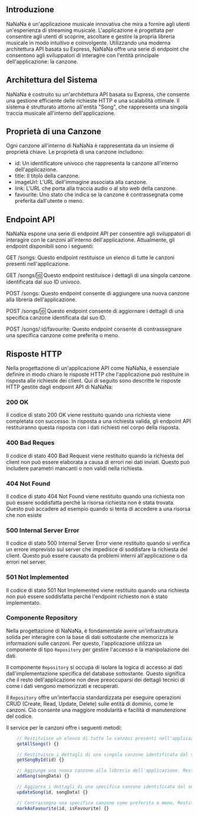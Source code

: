## Introduzione

NaNaNa è un'applicazione musicale innovativa che mira a fornire agli utenti un'esperienza di streaming musicale. L'applicazione è progettata per consentire agli utenti di scoprire, ascoltare e gestire la propria libreria musicale in modo intuitivo e coinvolgente. Utilizzando una moderna architettura API basata su Express, NaNaNa offre una serie di endpoint che consentono agli sviluppatori di interagire con l'entità principale dell'applicazione: la canzone.

## Architettura del Sistema

NaNaNa è costruito su un'architettura API basata su Express, che consente una gestione efficiente delle richieste HTTP e una scalabilità ottimale. Il sistema è strutturato attorno all'entità "Song", che rappresenta una singola traccia musicale all'interno dell'applicazione.

## Proprietà di una Canzone

Ogni canzone all'interno di NaNaNa è rappresentata da un insieme di proprietà chiave. Le proprietà di una canzone includono:

- id: Un identificatore univoco che rappresenta la canzone all'interno dell'applicazione.
- title: Il titolo della canzone.
- imageUrl: L'URL dell'immagine associata alla canzone.
- link: L'URL che porta alla traccia audio o al sito web della canzone.
- favourite: Uno stato che indica se la canzone è contrassegnata come preferita dall'utente o meno.

## Endpoint API

NaNaNa espone una serie di endpoint API per consentire agli sviluppatori di interagire con le canzoni all'interno dell'applicazione. Attualmente, gli endpoint disponibili sono i seguenti:

GET /songs: Questo endpoint restituisce un elenco di tutte le canzoni presenti nell'applicazione.

GET /songs/:id: Questo endpoint restituisce i dettagli di una singola canzone identificata dal suo ID univoco.

POST /songs: Questo endpoint consente di aggiungere una nuova canzone alla libreria dell'applicazione.

POST /songs/:id: Questo endpoint consente di aggiornare i dettagli di una specifica canzone identificata dal suo ID.

POST /songs/:id/favourite: Questo endpoint consente di contrassegnare una specifica canzone come preferita o meno.

## Risposte HTTP

Nella progettazione di un'applicazione API come NaNaNa, è essenziale definire in modo chiaro le risposte HTTP che l'applicazione può restituire in risposta alle richieste dei client. Qui di seguito sono descritte le risposte HTTP gestite dagli endpoint API di NaNaNa:

### 200 OK

Il codice di stato 200 OK viene restituito quando una richiesta viene completata con successo. In risposta a una richiesta valida, gli endpoint API restituiranno questa risposta con i dati richiesti nel corpo della risposta.

### 400 Bad Reques

Il codice di stato 400 Bad Request viene restituito quando la richiesta del client non può essere elaborata a causa di errori nei dati inviati. Questo può includere parametri mancanti o non validi nella richiesta.

### 404 Not Found

Il codice di stato 404 Not Found viene restituito quando una richiesta non può essere soddisfatta perché la risorsa richiesta non è stata trovata. Questo può accadere ad esempio quando si tenta di accedere a una risorsa che non esiste

### 500 Internal Server Error

Il codice di stato 500 Internal Server Error viene restituito quando si verifica un errore imprevisto sul server che impedisce di soddisfare la richiesta del client. Questo può essere causato da problemi interni all'applicazione o da errori nel server.

### 501 Not Implemented

Il codice di stato 501 Not Implemented viene restituito quando una richiesta non può essere soddisfatta perché l'endpoint richiesto non è stato implementato. 

### Componente Repository

Nella progettazione di NaNaNa, è fondamentale avere un'infrastruttura solida per interagire con la base di dati sottostante che memorizza le informazioni sulle canzoni. Per questo, l'applicazione utilizza un componente di tipo `Repository` per gestire l'accesso e la manipolazione dei dati.

Il componente `Repository` si occupa di isolare la logica di accesso ai dati dall'implementazione specifica del database sottostante. Questo significa che il resto dell'applicazione non deve preoccuparsi dei dettagli tecnici di come i dati vengono memorizzati e recuperati.

Il `Repository` offre un'interfaccia standardizzata per eseguire operazioni CRUD (Create, Read, Update, Delete) sulle entità di dominio, come le canzoni. Ciò consente una maggiore modularità e facilità di manutenzione del codice.

Il service per le canzoni offre i seguenti metodi:

```js
    // Restituisce un elenco di tutte le canzoni presenti nell'applicazione.
    getAllSongs() {}

    // Restituisce i dettagli di una singola canzone identificata dal suo ID univoco. Se la canzone non esiste, restituisce null.
    getSongById(id) {}

    // Aggiunge una nuova canzone alla libreria dell'applicazione. Restituisce la nuova canzone aggiunta. L'id della canzone viene generato automaticamente.
    addSong(songData) {}

    // Aggiorna i dettagli di una specifica canzone identificata dal suo ID. Restituisce true se l'aggiornamento ha avuto successo, altrimenti false (es. se l'id specificato non corrisponde a nessuna canzone).
    updateSong(id, songData) {}

    // Contrassegna una specifica canzone come preferita o meno. Restituisce true se l'operazione ha avuto successo, altrimenti false (es. se l'id specificato non corrisponde a nessuna canzone).
    markAsFavourite(id, isFavourite) {}
```